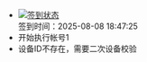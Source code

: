 - [![签到状态](https://github.com/li5bo5/Cloud189-Actions/actions/workflows/main.yml/badge.svg?branch=main)](https://github.com/li5bo5/Cloud189-Actions/actions/workflows/main.yml) <br> 签到时间：2025-08-08 18:47:25
- 开始执行帐号1
- 设备ID不存在，需要二次设备校验

